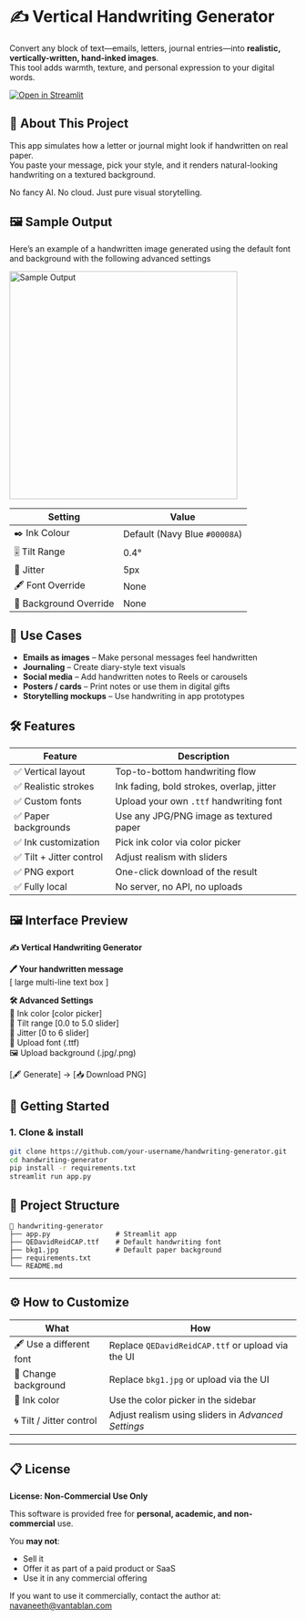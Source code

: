 # ✍️ Vertical Handwriting Generator

Convert any block of text—emails, letters, journal entries—into **realistic, vertically-written, hand-inked images**.  
This tool adds warmth, texture, and personal expression to your digital words.

[![Open in Streamlit](https://static.streamlit.io/badges/streamlit_badge_black_white.svg)](https://bookish-space-dollop-q7x7pg64gj6639pqj-8501.app.github.dev/)

## 💌 About This Project

This app simulates how a letter or journal might look if handwritten on real paper.  
You paste your message, pick your style, and it renders natural-looking handwriting on a textured background.

No fancy AI. No cloud. Just pure visual storytelling.

## 🖼️ Sample Output

Here’s an example of a handwritten image generated using the default font and background with the following advanced settings

<img src="assets/sample_output.png" alt="Sample Output" width="400"/>

| Setting               | Value                     |
|-----------------------|---------------------------|
| ✒️ Ink Colour          | Default (Navy Blue `#00008A`) |
| 🎚️ Tilt Range         | 0.4°                      |
| 🔀 Jitter             | 5px                       |
| 🖋️ Font Override      | None                      |
| 📄 Background Override| None                      |

## 🎯 Use Cases

- **Emails as images** – Make personal messages feel handwritten
- **Journaling** – Create diary-style text visuals
- **Social media** – Add handwritten notes to Reels or carousels
- **Posters / cards** – Print notes or use them in digital gifts
- **Storytelling mockups** – Use handwriting in app prototypes

## 🛠️ Features

| Feature                   | Description |
|--------------------------|-------------|
| ✅ Vertical layout        | Top-to-bottom handwriting flow |
| ✅ Realistic strokes      | Ink fading, bold strokes, overlap, jitter |
| ✅ Custom fonts           | Upload your own `.ttf` handwriting font |
| ✅ Paper backgrounds      | Use any JPG/PNG image as textured paper |
| ✅ Ink customization      | Pick ink color via color picker |
| ✅ Tilt + Jitter control  | Adjust realism with sliders |
| ✅ PNG export             | One-click download of the result |
| ✅ Fully local            | No server, no API, no uploads |

## 🖼️ Interface Preview

**✍️ Vertical Handwriting Generator**

**🖊️ Your handwritten message**  
[ large multi-line text box ]

**🛠️ Advanced Settings**  
🎨 Ink color [color picker]  
🔄 Tilt range [0.0 to 5.0 slider]  
🔀 Jitter [0 to 6 slider]  
📁 Upload font (.ttf)  
🖼️ Upload background (.jpg/.png)  

[🖋️ Generate] → [📥 Download PNG]

## 🚀 Getting Started

### 1. Clone & install

```bash
git clone https://github.com/your-username/handwriting-generator.git
cd handwriting-generator
pip install -r requirements.txt
streamlit run app.py
```

## 📁 Project Structure

```
📁 handwriting-generator
├── app.py                # Streamlit app
├── QEDavidReidCAP.ttf    # Default handwriting font
├── bkg1.jpg              # Default paper background
├── requirements.txt
└── README.md
```

---

## ⚙️ How to Customize

| What                    | How                                                    |
|-------------------------|---------------------------------------------------------|
| 🖋️ Use a different font  | Replace `QEDavidReidCAP.ttf` or upload via the UI       |
| 📄 Change background     | Replace `bkg1.jpg` or upload via the UI                 |
| 🎨 Ink color             | Use the color picker in the sidebar                     |
| 🌀 Tilt / Jitter control | Adjust realism using sliders in *Advanced Settings*     |

---

## 📋 License

**License: Non-Commercial Use Only**

This software is provided free for **personal, academic, and non-commercial** use.

You **may not**:
- Sell it  
- Offer it as part of a paid product or SaaS  
- Use it in any commercial offering  

If you want to use it commercially, contact the author at: [navaneeth@vantablan.com](mailto:navaneeth@vantablan.com)


